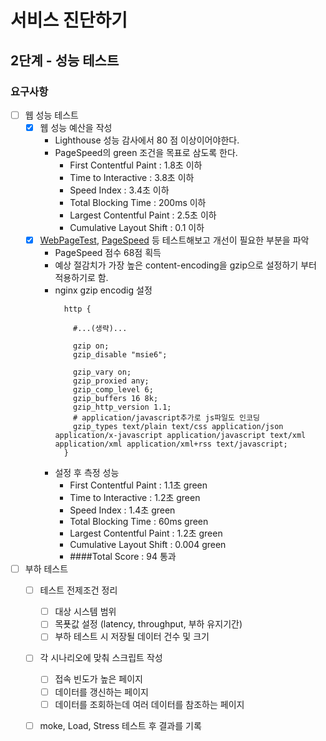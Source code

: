# 서비스 진단하기
## 2단계 - 성능 테스트
### 요구사항
- [ ] 웹 성능 테스트
    - [x] 웹 성능 예산을 작성
        * Lighthouse 성능 감사에서 80 점 이상이어야한다.
        * PageSpeed의 green 조건을 목표로 삼도록 한다.
            * First Contentful Paint : 1.8초 이하
            * Time to Interactive : 3.8초 이하
            * Speed Index : 3.4초 이하
            * Total Blocking Time : 200ms 이하
            * Largest Contentful Paint : 2.5초 이하
            * Cumulative Layout Shift : 0.1 이하
    - [x] [WebPageTest](https://www.webpagetest.org/), [PageSpeed](https://developers.google.com/speed/pagespeed/insights/) 등 테스트해보고 개선이 필요한 부분을 파악
        * PageSpeed 점수 68점 획득
        * 예상 절감치가 가장 높은 content-encoding을 gzip으로 설정하기 부터 적용하기로 함.
        * nginx gzip encodig 설정 
            ```shell
              http {
          
                #...(생략)...
          
                gzip on;
                gzip_disable "msie6";
            
                gzip_vary on;
                gzip_proxied any;
                gzip_comp_level 6;
                gzip_buffers 16 8k;
                gzip_http_version 1.1;
                # application/javascript추가로 js파일도 인코딩
                gzip_types text/plain text/css application/json application/x-javascript application/javascript text/xml application/xml application/xml+rss text/javascript;
              }
            ```
        * 설정 후 측정 성능
            * First Contentful Paint : 1.1초 green
            * Time to Interactive : 1.2초 green
            * Speed Index : 1.4초 green
            * Total Blocking Time : 60ms green
            * Largest Contentful Paint : 1.2초 green
            * Cumulative Layout Shift : 0.004 green
            * ####Total Score : 94 통과
- [ ] 부하 테스트
    - [ ] 테스트 전제조건 정리
        - [ ] 대상 시스템 범위
        - [ ] 목푯값 설정 (latency, throughput, 부하 유지기간)
        - [ ] 부하 테스트 시 저장될 데이터 건수 및 크기
    - [ ] 각 시나리오에 맞춰 스크립트 작성
        - [ ] 접속 빈도가 높은 페이지
        - [ ] 데이터를 갱신하는 페이지
        - [ ] 데이터를 조회하는데 여러 데이터를 참조하는 페이지
    - [ ] moke, Load, Stress 테스트 후 결과를 기록
    
